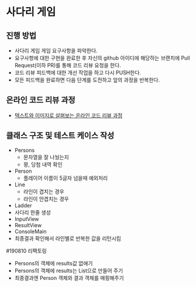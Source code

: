 # 사다리 게임
## 진행 방법
* 사다리 게임 게임 요구사항을 파악한다.
* 요구사항에 대한 구현을 완료한 후 자신의 github 아이디에 해당하는 브랜치에 Pull Request(이하 PR)를 통해 코드 리뷰 요청을 한다.
* 코드 리뷰 피드백에 대한 개선 작업을 하고 다시 PUSH한다.
* 모든 피드백을 완료하면 다음 단계를 도전하고 앞의 과정을 반복한다.

## 온라인 코드 리뷰 과정
* [텍스트와 이미지로 살펴보는 온라인 코드 리뷰 과정](https://github.com/nextstep-step/nextstep-docs/tree/master/codereview)

## 클래스 구조 및 테스트 케이스 작성
* Persons
  * 문자열을 잘 나눴는지
  * 꽝, 당첨 내역 확인
* Person
  * 플레이어 이름이 5글자 넘을때 예외처리
* Line
  * 라인이 겹치는 경우
  * 라인이 안겹치는 경우
* Ladder
 * 사다리 한줄 생성
 * InputView
 * ResultView
 * ConsoleMain
 * 최종결과 확인해서 라인별로 반복한 값을 리턴시킴
 
 #190810 리팩토링
  - Persons의 객체에 results값 없애기
  - Persons의 객체에 results는 List<String>으로 만들어 주기
  - 최종결과엔 Person 객체와 결과 객체를 매핑해주기